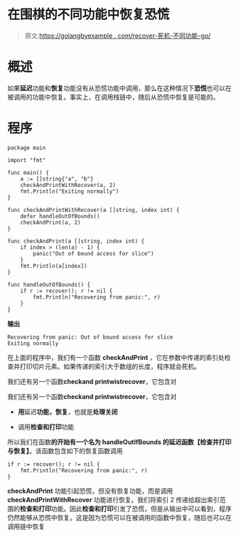 # 在围棋的不同功能中恢复恐慌

> 原文:[https://golangbyexample . com/recover-死机-不同功能-go/](https://golangbyexample.com/recover-panic-different-function-go/)

# **概述**

如果**延迟**功能和**恢复**功能没有从恐慌功能中调用，那么在这种情况下**恐慌**也可以在被调用的功能中恢复。事实上，在调用栈链中，随后从恐慌中恢复是可能的。

# **程序**

```
package main

import "fmt"

func main() {
    a := []string{"a", "b"}
    checkAndPrintWithRecover(a, 2)
    fmt.Println("Exiting normally")
}

func checkAndPrintWithRecover(a []string, index int) {
    defer handleOutOfBounds()
    checkAndPrint(a, 2)
}

func checkAndPrint(a []string, index int) {
    if index > (len(a) - 1) {
        panic("Out of bound access for slice")
    }
    fmt.Println(a[index])
}

func handleOutOfBounds() {
    if r := recover(); r != nil {
        fmt.Println("Recovering from panic:", r)
    }
}
```

**输出**

```
Recovering from panic: Out of bound access for slice
Exiting normally
```

在上面的程序中，我们有一个函数 **checkAndPrint** ，它在参数中传递的索引处检查并打印切片元素。如果传递的索引大于数组的长度，程序就会死机。

我们还有另一个函数**checkand printwistrecover**，它包含对

我们还有另一个函数**checkand printwistrecover**，它包含对

*   **用**延迟**功能，恢复**，也就是**处理关闭**

*   调用**检查和打印**功能

所以我们在函数**的开始有一个名为 **handleOutIfBounds** 的延迟函数【检查并打印与恢复】**。该函数包含如下的恢复函数调用

```
if r := recover(); r != nil {
    fmt.Println("Recovering from panic:", r)
}
```

**checkAndPrint** 功能引起恐慌，但没有恢复功能，而是调用 **checkAndPrintWithRecover** 功能进行恢复。我们将索引 2 传递给超出索引范围的**检查和打印**功能。因此**检查和打印**引发了恐慌，但是从输出中可以看到，程序仍然能够从恐慌中恢复。这是因为恐慌可以在被调用的函数中恢复，随后也可以在调用链中恢复